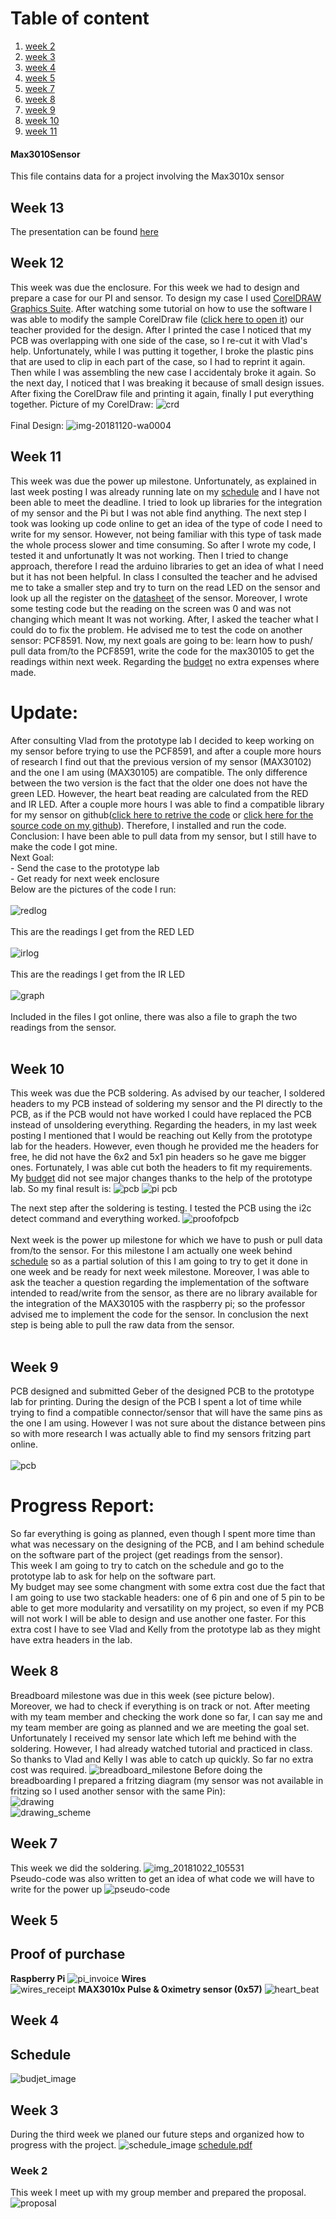 # Table of content
1. [week 2](#week-2)
2. [week 3](#week-3)
3. <a href='#week-4'> week 4</a>
4. [week 5](#week-5)
5. [week 7](#week-7)
6. [week 8](#week-8)
7. [week 9](#week-9)
8. [week 10](#week-10)
9. [week 11](#week-11)

#### Max3010Sensor
This file contains data for a project involving the Max3010x sensor
## Week 13
The presentation can be found [here](https://github.com/gsmann997/Max3010Sensor/blob/master/documents/MAX30105_presentation.pptx)
## Week 12
This week was due the enclosure.
For this week we had to design and prepare a case for our PI and sensor. To design my case I used [CorelDRAW Graphics Suite](https://www.coreldraw.com/en/?link=wm). After watching some tutorial on how to use the software I was able to modify the sample CorelDraw file ([click here to open it](https://github.com/gsmann997/Max3010Sensor/blob/master/documents/Pi2Case_default.cdr))  our teacher provided for the design.
After I printed the case I noticed that my PCB was overlapping with one side of the case, so I re-cut it with Vlad's help.
Unfortunately, while I was putting it together, I broke the plastic pins that are used to clip in each part of the case, so I had to reprint it again.
Then while I was assembling the new case I accidentaly broke it again. So the next day, I noticed that I was breaking it because of small design issues. After fixing the CorelDraw file and printing it again, finally I put everything together.
Picture of my CorelDraw:
![crd](https://user-images.githubusercontent.com/43187603/48814425-a8a97800-ed08-11e8-9e55-cb4080d570bd.PNG)
<br><br>Final Design:
![img-20181120-wa0004](https://user-images.githubusercontent.com/43187603/48815301-07242580-ed0c-11e8-836c-ad78ff526679.jpg)


## Week 11
This week was due the power up milestone.
Unfortunately, as explained in last week posting I was already running late on my [schedule]( https://github.com/gsmann997/Max3010Sensor/blob/master/documents/schedule.pdf) and I have not been able to meet the deadline.
I tried to look up libraries for the integration of my sensor and the Pi but I was not able find anything.
The next step I took was looking up code online to get an idea of the type of code I need to write for my sensor.
However, not being familiar with this type of task made the whole process slower and time consuming.
So after I wrote my code, I tested it and unfortunatly It was not working. 
Then I tried to change approach, therefore I read the arduino libraries to get an idea of what I need but it has not been helpful.
In class I consulted the teacher and he advised me to take a smaller step and try to turn on the read LED on the sensor and look up all the register on the [datasheet](https://cdn.sparkfun.com/assets/learn_tutorials/5/7/7/MAX30105_3.pdf) of the sensor.
Moreover, I wrote some testing code but the reading on the screen was 0 and was not changing which meant It was not working.
After, I asked the teacher what I could do to fix the problem.
He advised me to test the code on another sensor: PCF8591.
Now, my next goals are going to be: learn how to push/ pull data from/to the PCF8591, write the code for the max30105 to get the readings within next week.
Regarding the [budget](https://github.com/gsmann997/Max3010Sensor/documents/budget.xlsx) no extra expenses where made.

# Update: 
After consulting Vlad from the prototype lab I decided to keep working on my sensor before trying to use the PCF8591, and after a couple more hours of research I find out that the previous version of my sensor (MAX30102) and the one I am using (MAX30105) are compatible.
The only difference between the two version is the fact that the older one does not have the green LED. However, the heart beat reading are calculated from the RED and IR LED.
After a couple more hours I was able to find a compatible library for my sensor on github([click here to retrive the code](https://github.com/vrano714/max30102-tutorial-raspberrypi) or [click here for the source code on my github](https://github.com/gsmann997/Max3010Sensor/tree/master/files)). Therefore, I installed and run the code.
Conclusion: I have been able to pull data from my sensor, but I still have to make the code I got mine.<br>
Next Goal: <br>   - Send the case to the prototype lab
           <br>   - Get ready for next week enclosure
<br>Below are the pictures of the code I run:<br><br>
![redlog](https://user-images.githubusercontent.com/43187603/48627087-a69a8e80-e981-11e8-976d-4c740fb5f91f.PNG)
<br><br>This are the readings I get from the RED LED<br><br>
![irlog](https://user-images.githubusercontent.com/43187603/48627131-c5992080-e981-11e8-99fc-5ba13a14e6b1.PNG)
<br><br>This are the readings I get from the IR LED<br><br>
![graph](https://user-images.githubusercontent.com/43187603/48627147-d3e73c80-e981-11e8-8208-7e5ba613ae08.PNG)
<br><br>Included in the files I got online, there was also a file to graph the two readings from the sensor.<br><br>

## Week 10
This week was due the PCB soldering. As advised by our teacher, I soldered headers to my PCB instead of soldering my sensor and the PI directly to the PCB, as if the PCB would not have worked I could have replaced the PCB instead of unsoldering everything.
Regarding the headers, in my last week posting I mentioned that I would be reaching out Kelly from the prototype lab for the headers. However, even though he provided me the headers for free, he did not have the 6x2 and 5x1 pin headers so he gave me bigger ones. 
Fortunately, I was able cut both the headers to fit my requirements.
My [budget](https://github.com/gsmann997/Max3010Sensor/documents/budget.xlsx)  did not see major changes thanks to the help of the prototype lab.
So my final result is:
![pcb](https://user-images.githubusercontent.com/43187603/48309051-10103c80-e53f-11e8-970f-8a85809c0ed6.png)
![pi pcb](https://user-images.githubusercontent.com/43187603/48309070-69786b80-e53f-11e8-90d2-b840e2975a57.jpg)

The next step after the soldering is testing. 
I tested the PCB using the i2c detect command and everything worked.
![proofofpcb](https://user-images.githubusercontent.com/43187603/48308589-9d9b5e80-e536-11e8-8047-f5b777083972.PNG)
<br><br>Next week is the power up milestone for which we have to push or pull data from/to the sensor.
For this milestone I am actually one week behind [schedule]( https://github.com/gsmann997/Max3010Sensor/blob/master/documents/schedule.pdf) so as a partial solution of this I am going to try to get it done in one week and be ready for next week milestone. 
Moreover, I was able to ask the teacher a question regarding the implementation of the software intended to read/write from the sensor, as there are no library available for the integration of the MAX30105 with the raspberry pi; so the professor advised me to implement the code for the sensor.
In conclusion the next step is being able to pull the raw data from the sensor.<br><br>
 ## Week 9 <br>
PCB designed and submitted Geber of the designed PCB to the prototype lab for printing.
During the design of the PCB I spent a lot of time while trying to find a compatible connector/sensor that will have the same pins as the one I am using. However I was not sure about the distance between pins so with more research I was actually able to find my sensors fritzing part online. <br><br>
![pcb](https://user-images.githubusercontent.com/43187603/47763723-365cef00-dc98-11e8-8152-0d059c520169.png)
# Progress Report:
So far everything is going as planned, even though I spent more time than what was necessary on the designing of the PCB, and I am behind schedule on the software part of the project (get readings from the sensor).<br>
This week I am going to try to catch on the schedule and go to the prototype lab to ask for help on the software part.<br>
My budget may see some changment with some extra cost due the fact that I am going to use two stackable headers: one of 6 pin and one of 5 pin to be able to get more modularity and versatility on my project, so even if my PCB will not work I will be able to design and use another one faster.
For this extra cost I have to see Vlad and Kelly from the prototype lab as they might have extra headers in the lab.
## Week 8
Breadboard milestone was due in this week (see picture below). <br>
Moreover, we had to check if everything is on track or not.
After meeting with my team member and checking the work done so far, I can say me and my team member are going as planned and we are meeting the goal set. Unfortunately I received my sensor late which left me behind with the soldering. However, I had already watched tutorial and practiced in class. 
So thanks to Vlad and Kelly I was able to catch up quickly.
So far no extra cost was required.
![breadboard_milestone](https://user-images.githubusercontent.com/43187603/47397450-5111ef80-d6fd-11e8-8374-09f96998d36e.jpg)
Before doing the breadboarding I prepared a fritzing diagram (my sensor was not available in fritzing so I used another sensor with the same Pin):<br>
![drawing](https://user-images.githubusercontent.com/43187603/47398817-dac4bb80-d703-11e8-8afc-d6c36e0f06ec.png)<br>
![drawing_scheme](https://user-images.githubusercontent.com/43187603/47398829-e57f5080-d703-11e8-8635-d47ca832b91e.png)<br>
## Week 7
This week we did the soldering.
![img_20181022_105531](https://user-images.githubusercontent.com/43187603/47303578-49195900-d5f2-11e8-87ba-8dbeb3edad9a.jpg)<br>
Pseudo-code was also written to get an idea of what code we will have to write for the power up
![pseudo-code](https://user-images.githubusercontent.com/43187603/47397204-32f7bf80-d6fc-11e8-9fbd-ab3781bbbd41.PNG)
## Week 5
## Proof of purchase
**Raspberry Pi**
![pi_invoice](https://user-images.githubusercontent.com/43187603/46380020-c5adbd00-c66e-11e8-900e-35b367c0bb0c.jpg)
**Wires**<br>
![wires_receipt](https://user-images.githubusercontent.com/43187603/46379957-867f6c00-c66e-11e8-8fb0-836faa98e8e6.jpg)
**MAX3010x Pulse & Oximetry sensor (0x57)**
![heart_beat](https://user-images.githubusercontent.com/43187603/46379917-65b71680-c66e-11e8-970e-56de38003e65.png)
## Week 4
## Schedule
![budjet_image](https://user-images.githubusercontent.com/43187603/47396269-05107c00-d6f8-11e8-91c7-b8277e08926f.PNG)
## Week 3
During the third week we planed our future steps and organized how to progress with the project.
![schedule_image](https://user-images.githubusercontent.com/43187603/47396526-21f97f00-d6f9-11e8-841b-e48650a2054c.PNG)
[schedule.pdf](https://github.com/gsmann997/Max3010Sensor/files/2508397/schedule.pdf)
### Week 2
This week I meet up with my group member and prepared the proposal.
![proposal](https://user-images.githubusercontent.com/43187603/47396723-f9be5000-d6f9-11e8-8147-1b7267c9a3f1.jpg)



